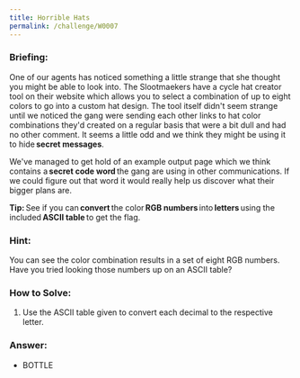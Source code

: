 ```yaml
---
title: Horrible Hats
permalink: /challenge/W0007
---
```


### Briefing: 
One of our agents has noticed something a little strange that she thought you might be able to look into. The Slootmaekers have a cycle hat creator tool on their website which allows you to select a combination of up to eight colors to go into a custom hat design. The tool itself didn't seem strange until we noticed the gang were sending each other links to hat color combinations they'd created on a regular basis that were a bit dull and had no other comment. It seems a little odd and we think they might be using it to hide **secret messages**. 

We've managed to get hold of an example output page which we think contains a **secret code word** the gang are using in other communications. If we could figure out that word it would really help us discover what their bigger plans are. 

**Tip:** See if you can **convert** the color **RGB numbers** into **letters** using the included **ASCII table** to get the flag. 

### Hint:
You can see the color combination results in a set of eight RGB numbers. Have you tried looking those numbers up on an ASCII table?

### How to Solve: 
1. Use the ASCII table given to convert each decimal to the respective letter.

### Answer:
- BOTTLE